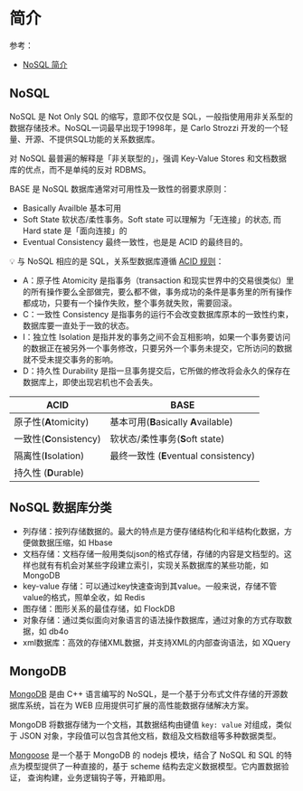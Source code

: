 # 简介
参考：
* [NoSQL 简介](https://www.mongodb.org.cn/tutorial/2.html)

## NoSQL
NoSQL 是 Not Only SQL 的缩写，意即不仅仅是 SQL，一般指使用用非关系型的数据存储技术。NoSQL一词最早出现于1998年，是 Carlo Strozzi 开发的一个轻量、开源、不提供SQL功能的关系数据库。

对 NoSQL 最普遍的解释是「非关联型的」，强调 Key-Value Stores 和文档数据库的优点，而不是单纯的反对 RDBMS。

BASE 是 NoSQL 数据库通常对可用性及一致性的弱要求原则：

* Basically Availble  基本可用
* Soft State 软状态/柔性事务。Soft state 可以理解为「无连接」的状态, 而 Hard state 是「面向连接」的
* Eventual Consistency 最终一致性，也是是 ACID 的最终目的。

:bulb: 与 NoSQL 相应的是 SQL，关系型数据库遵循 [ACID 规则](https://www.mongodb.org.cn/tutorial/2.html)：

* A：原子性 Atomicity 是指事务（transaction 和现实世界中的交易很类似）里的所有操作要么全部做完，要么都不做，事务成功的条件是事务里的所有操作都成功，只要有一个操作失败，整个事务就失败，需要回滚。
* C：一致性 Consistency 是指事务的运行不会改变数据库原本的一致性约束，数据库要一直处于一致的状态。
* I：独立性 Isolation 是指并发的事务之间不会互相影响，如果一个事务要访问的数据正在被另外一个事务修改，只要另外一个事务未提交，它所访问的数据就不受未提交事务的影响。
* D：持久性 Durability 是指一旦事务提交后，它所做的修改将会永久的保存在数据库上，即使出现宕机也不会丢失。

|              ACID               |                        BASE                        |
| ---------------------------------- | ------------------------------------------------------ |
| 原子性(**A**tomicity)    | 基本可用(**B**asically **A**vailable)   |
| 一致性(**C**onsistency) | 软状态/柔性事务(**S**oft state)           |
| 隔离性(**I**solation)      | 最终一致性 (**E**ventual consistency) |
| 持久性 (**D**urable)      |                                                        |

## NoSQL 数据库分类

* 列存储：按列存储数据的。最大的特点是方便存储结构化和半结构化数据，方便做数据压缩，如 Hbase
* 文档存储：文档存储一般用类似json的格式存储，存储的内容是文档型的。这样也就有有机会对某些字段建立索引，实现关系数据库的某些功能，如 MongoDB
* key-value 存储：可以通过key快速查询到其value。一般来说，存储不管value的格式，照单全收，如 Redis
* 图存储：图形关系的最佳存储，如 FlockDB
* 对象存储：通过类似面向对象语言的语法操作数据库，通过对象的方式存取数据，如 db4o
* xml数据库：高效的存储XML数据，并支持XML的内部查询语法，如 XQuery

## MongoDB
[MongoDB](https://www.mongodb.com/) 是由 C++ 语言编写的 NoSQL，是一个基于分布式文件存储的开源数据库系统，旨在为 WEB 应用提供可扩展的高性能数据存储解决方案。

MongoDB 将数据存储为一个文档，其数据结构由键值 `key: value` 对组成，类似于 JSON 对象，字段值可以包含其他文档，数组及文档数组等多种数据类型。

[Mongoose](https://mongoosejs.com/) 是一个基于 MongoDB 的 nodejs 模块，结合了 NoSQL 和 SQL 的特点为模型提供了一种直接的，基于 scheme 结构去定义数据模型。它内置数据验证， 查询构建，业务逻辑钩子等，开箱即用。



